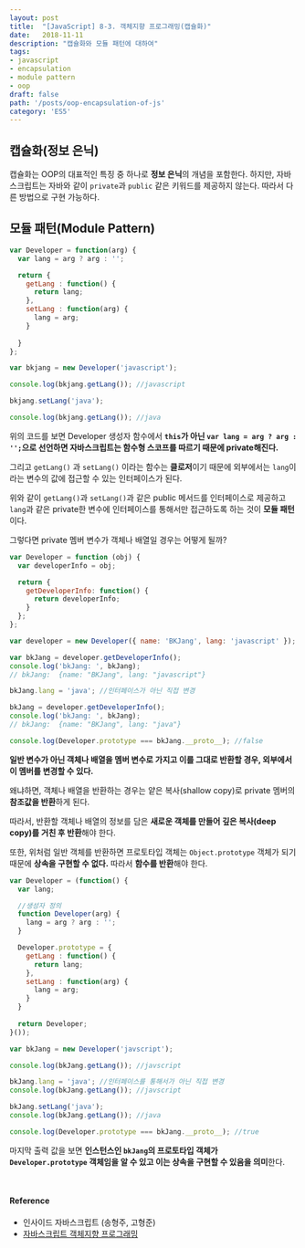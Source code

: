 ```yaml
---
layout: post
title:  "[JavaScript] 8-3. 객체지향 프로그래밍(캡슐화)"
date:   2018-11-11
description: "캡슐화와 모듈 패턴에 대하여"
tags:
- javascript
- encapsulation
- module pattern
- oop
draft: false
path: '/posts/oop-encapsulation-of-js'
category: 'ES5'
---
```


## 캡슐화(정보 은닉)



캡슐화는 OOP의 대표적인 특징 중 하나로 **정보 은닉**의 개념을 포함한다.
하지만, 자바스크립트는 자바와 같이 `private`과 `public` 같은 키워드를 제공하지 않는다. 따라서 다른 방법으로 구현 가능하다.



## 모듈 패턴(Module Pattern)



```javascript
var Developer = function(arg) {
  var lang = arg ? arg : '';

  return {
    getLang : function() {
      return lang;
    },
    setLang : function(arg) {
      lang = arg;
    }
  
  }
};

var bkjang = new Developer('javascript');

console.log(bkjang.getLang()); //javascript

bkjang.setLang('java');

console.log(bkjang.getLang()); //java
```

위의 코드를 보면 Developer 생성자 함수에서 **`this`가 아닌 `var lang = arg ? arg : '';`으로 선언하면 자바스크립트는 함수형 스코프를 따르기 때문에 private해진다.** 

그리고 `getLang()` 과 `setLang()` 이라는 함수는 **클로저**이기 때문에 외부에서는 `lang`이라는 변수의 값에 접근할 수 있는 인터페이스가 된다.

위와 같이 `getLang()`과 `setLang()`과 같은 public 메서드를 인터페이스로 제공하고 `lang`과 같은 private한 변수에 인터페이스를 통해서만 접근하도록 하는 것이 **모듈 패턴**이다.



그렇다면 private 멤버 변수가 객체나 배열일 경우는 어떻게 될까?

```js
var Developer = function (obj) {
  var developerInfo = obj;

  return {
    getDeveloperInfo: function() {
      return developerInfo;
    }
  };
};

var developer = new Developer({ name: 'BKJang', lang: 'javascript' });

var bkJang = developer.getDeveloperInfo();
console.log('bkJang: ', bkJang);
// bkJang:  {name: "BKJang", lang: "javascript"}

bkJang.lang = 'java'; //인터페이스가 아닌 직접 변경

bkJang = developer.getDeveloperInfo();
console.log('bkJang: ', bkJang);
// bkJang:  {name: "BKJang", lang: "java"}

console.log(Developer.prototype === bkJang.__proto__); //false
```

**일반 변수가 아닌 객체나 배열을 멤버 변수로 가지고 이를 그대로 반환할 경우, 외부에서 이 멤버를 변경할 수 있다.**

왜냐하면, 객체나 배열을 반환하는 경우는 얕은 복사(shallow copy)로 private 멤버의 **참조값을 반환**하게 된다. 

따라서, 반환할 객체나 배열의 정보를 담은 **새로운 객체를 만들어 깊은 복사(deep copy)를 거친 후 반환**해야 한다.



또한, 위처럼 일반 객체를 반환하면 프로토타입 객체는 `Object.prototype` 객체가 되기 때문에 **상속을 구현할 수 없다.** 따라서 **함수를 반환**해야 한다.

```js
var Developer = (function() {
  var lang;

  //생성자 정의
  function Developer(arg) {
    lang = arg ? arg : '';
  }

  Developer.prototype = {
    getLang : function() {
      return lang;
    },
    setLang : function(arg) {
      lang = arg;
    }
  }
  
  return Developer;
}());

var bkJang = new Developer('javscript');

console.log(bkJang.getLang()); //javscript

bkJang.lang = 'java'; //인터페이스를 통해서가 아닌 직접 변경
console.log(bkJang.getLang()); //javscript

bkJang.setLang('java');
console.log(bkJang.getLang()); //java

console.log(Developer.prototype === bkJang.__proto__); //true
```

마지막 출력 값을 보면 **인스턴스인 `bkJang`의 프로토타입 객체가 `Developer.prototype` 객체임을 알 수 있고 이는 상속을 구현할 수 있음을 의미**한다.

<br/>



#### Reference

- 인사이드 자바스크립트 (송형주, 고형준)
- [자바스크립트 객체지향 프로그래밍](https://poiemaweb.com/js-object-oriented-programming)

